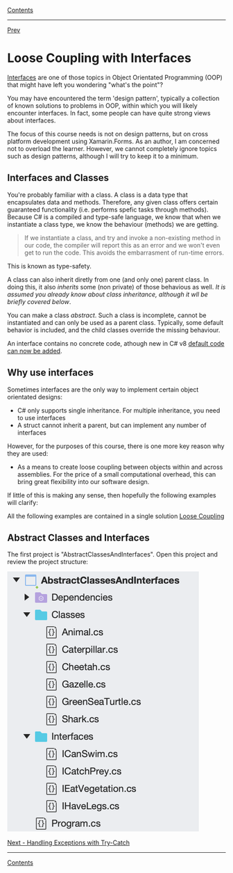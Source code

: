 [Contents](README.md)

----

[Prev](async-programming.md)

# Loose Coupling with Interfaces
[Interfaces](https://docs.microsoft.com/en-us/dotnet/csharp/programming-guide/interfaces/) are one of those topics in Object Orientated Programming (OOP) that might have left you wondering "what's the point"?

You may have encountered the term 'design pattern', typically a collection of known solutions to problems in OOP, within which you will likely encounter interfaces. In fact, some people can have quite strong views about interfaces.

The focus of this course needs is not on design patterns, but on cross platform development using Xamarin.Forms. As an author, I am concerned not to overload the learner. However, we cannot completely ignore topics such as design patterns, although I will try to keep it to a minimum.

## Interfaces and Classes
You're probably familiar with a class. A class is a data type that encapsulates data and methods. Therefore, any given class offers certain guaranteed functionality (i.e. performs spefic tasks through methods). Because C# is a compiled and type-safe language, we know that when we instantiate a class type, we know the behaviour (methods) we are getting. 

> If we instantiate a class, and try and invoke a non-existing method in our code, the compiler will report this as an error and we won't even get to run the code. This avoids the embarrasment of run-time errors.

This is known as type-safety.

A class can also inherit diretly from one (and only one) parent class. In doing this, it also _inherits_ some (non private) of those behavious as well. _It is assumed you already know about class inheritance, although it wll be briefly covered below_.

You can make a class _abstract_. Such a class is incomplete, cannot be instantiated and can only be used as a parent class. Typically, some default behavior is included, and the child classes override the missing behaviour.

An interface contains no concrete code, athough new in C# v8 [default code can now be added](https://dle.plymouth.ac.uk/course/view.php?id=45357#section-3). 

## Why use interfaces
Sometimes interfaces are the only way to implement certain object orientated designs:
- C# only supports single inheritance. For multiple inheritance, you need to use interfaces
- A struct cannot inherit a parent, but can implement any number of interfaces

However, for the purposes of this course, there is one more key reason why they are used:

- As a means to create loose coupling between objects within and across assemblies. For the price of a small computational overhead, this can bring great flexibility into our software design.

If little of this is making any sense, then hopefully the following examples will clarify:

All the following examples are contained in a single solution [Loose Coupling](/code/Chapter2/LooseCoupling)

## Abstract Classes and Interfaces
The first project is "AbstractClassesAndInterfaces". Open this project and review the project structure:

![AbstractClassesAndInterfaces](img/AbstractClassesAndInterfaces.png)



[Next - Handling Exceptions with Try-Catch](try-catch.md)

----

[Contents](/docs/README.md)